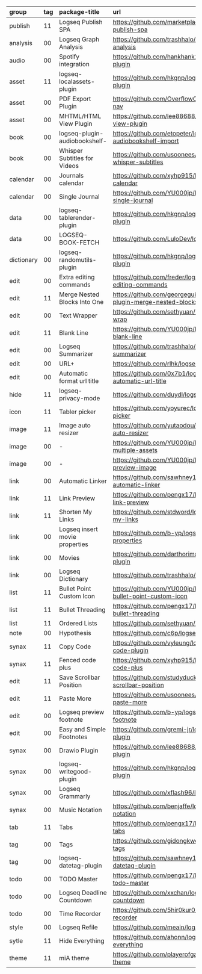 group      | tag | package-title                  | url
:-         | :-  | :-                             | :-
publish    | 11  | Logseq Publish SPA             | https://github.com/marketplace/actions/logseq-publish-spa
analysis   | 00  | Logseq Graph Analysis          | https://github.com/trashhalo/logseq-graph-analysis
audio      | 00  | Spotify integration            | https://github.com/hankhank10/i-listened-plugin
asset      | 11  | logseq-localassets-plugin      | https://github.com/hkgnp/logseq-localassets-plugin
asset      | 00  | PDF Export Plugin              | https://github.com/OverflowCat/logseq-pdf-nav
asset      | 00  | MHTML/HTML View Plugin         | https://github.com/lee88688/logseq-mhtml-view-plugin
book       | 00  | logseq-plugin-audiobookshelf-  | https://github.com/etopeter/logseq-plugin-audiobookshelf-import
book       | 00  | Whisper Subtitles for Videos   | https://github.com/usoonees/logseq-plugin-whisper-subtitles
calendar   | 00  | Journals calendar              | https://github.com/xyhp915/logseq-journals-calendar
calendar   | 00  | Single Journal                 | https://github.com/YU000jp/logseq-plugin-single-journal
data       | 00  | logseq-tablerender-plugin      | https://github.com/hkgnp/logseq-tablerender-plugin
data       | 00  | LOGSEQ-BOOK-FETCH              | https://github.com/LuloDev/logseq-book-fetch
dictionary | 00  | logseq-randomutils-plugin      | https://github.com/hkgnp/logseq-randomutils-plugin
edit       | 00  | Extra editing commands         | https://github.com/freder/logseq-plugin-extra-editing-commands
edit       | 11  | Merge Nested Blocks Into One   | https://github.com/georgeguimaraes/logseq-plugin-merge-nested-blocks-into-one
edit       | 00  | Text Wrapper                   | https://github.com/sethyuan/logseq-plugin-wrap
edit       | 11  | Blank Line                     | https://github.com/YU000jp/logseq-plugin-blank-line
edit       | 00  | Logseq Summarizer              | https://github.com/trashhalo/logseq-summarizer
edit       | 00  | URL+                           | https://github.com/rlhk/logseq-url-plus
edit       | 00  | Automatic format url title     | https://github.com/0x7b1/logseq-plugin-automatic-url-title
hide       | 11  | logseq-privacy-mode            | https://github.com/duydl/logseq-privacy-mode
icon       | 11  | Tabler picker                  | https://github.com/yoyurec/logseq-tabler-picker
image      | 11  | Image auto resizer             | https://github.com/yutaodou/logseq-image-auto-resizer
image      | 00  | \-                             | https://github.com/YU000jp/logseq-plugin-multiple-assets
image      | 00  | \-                             | https://github.com/YU000jp/logseq-plugin-preview-image
link       | 00  | Automatic Linker               | https://github.com/sawhney17/logseq-automatic-linker
link       | 11  | Link Preview                   | https://github.com/pengx17/logseq-plugin-link-preview
link       | 11  | Shorten My Links               | https://github.com/stdword/logseq13-shorten-my-links
link       | 00  | Logseq insert movie properties | https://github.com/b-yp/logseq-insert-movie-properties
link       | 00  | Movies                         | https://github.com/darthorimar/logseq-movies-plugin
link       | 00  | Logseq Dictionary              | https://github.com/trashhalo/logseq-dictionary
list       | 11  | Bullet Point Custom Icon       | https://github.com/YU000jp/logseq-plugin-bullet-point-custom-icon
list       | 11  | Bullet Threading               | https://github.com/pengx17/logseq-plugin-bullet-threading
list       | 11  | Ordered Lists                  | https://github.com/sethyuan/logseq-plugin-ol
note       | 00  | Hypothesis                     | https://github.com/c6p/logseq-hypothesis
synax      | 11  | Copy Code                      | https://github.com/vyleung/logseq-copy-code-plugin
synax      | 11  | Fenced code plus               | https://github.com/xyhp915/logseq-fenced-code-plus
edit       | 11  | Save Scrollbar Position        | https://github.com/studyduck/logseq-save-scrollbar-position
edit       | 11  | Paste More                     | https://github.com/usoonees/logseq-plugin-paste-more
edit       | 00  | Logseq preview footnote        | https://github.com/b-yp/logseq-preview-footnote
edit       | 00  | Easy and Simple Footnotes      | https://github.com/gremi-jr/logseq-footnote-plugin
synax      | 00  | Drawio Plugin                  | https://github.com/lee88688/logseq-drawio-plugin
synax      | 00  | logseq-writegood-plugin        | https://github.com/hkgnp/logseq-writegood-plugin
synax      | 00  | Logseq Grammarly               | https://github.com/xflash96/logseq-grammarly
synax      | 00  | Music Notation                 | https://github.com/benjaffe/logseq-music-notation
tab        | 11  | Tabs                           | https://github.com/pengx17/logseq-plugin-tabs
tag        | 00  | Tags                           | https://github.com/gidongkwon/logseq-plugin-tags
tag        | 00  | logseq-datetag-plugin          | https://github.com/sawhney17/logseq-datetag-plugin
todo       | 00  | TODO Master                    | https://github.com/pengx17/logseq-plugin-todo-master
todo       | 00  | Logseq Deadline Countdown      | https://github.com/xxchan/logseq-deadline-countdown
todo       | 00  | Time Recorder                  | https://github.com/5hir0kur0/logseq-time-recorder
style      | 00  | Logseq Refile                  | https://github.com/meain/logseq-plugin-refile
sytle      | 11  | Hide Everything                | https://github.com/ahonn/logseq-plugin-hide-everything
theme      | 11  | miA theme                      | https://github.com/playerofgames/logseq-mia-theme